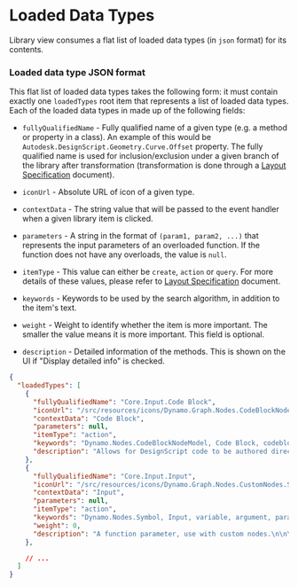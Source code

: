 # Loaded Data Types
Library view consumes a flat list of loaded data types (in `json` format) for its contents.

### Loaded data type JSON format
This flat list of loaded data types takes the following form: it must contain exactly one `loadedTypes` root item that represents a list of loaded data types. Each of the loaded data types in made up of the following fields:

- `fullyQualifiedName` - Fully qualified name of a given type (e.g. a method or property in a class). An example of this would be `Autodesk.DesignScript.Geometry.Curve.Offset` property. The fully qualified name is used for inclusion/exclusion under a given branch of the library after transformation (transformation is done through a [Layout Specification](./layout-specs.md) document).

- `iconUrl` - Absolute URL of icon of a given type.

- `contextData` - The string value that will be passed to the event handler when a given library item is clicked.

- `parameters` - A string in the format of `(param1, param2, ...)` that represents the input parameters of an overloaded function. If the function does not have any overloads, the value is `null`.

- `itemType` - This value can either be `create`, `action` or `query`. For more details of these values, please refer to [Layout Specification](./layout-specs.md) document.

- `keywords` - Keywords to be used by the search algorithm, in addition to the item's text.

- `weight` - Weight to identify whether the item is more important. The smaller the value means it is more important. This field is optional.

- `description` - Detailed information of the methods. This is shown on the UI if "Display detailed info" is checked.

```json
{
  "loadedTypes": [
    {
      "fullyQualifiedName": "Core.Input.Code Block",
      "iconUrl": "/src/resources/icons/Dynamo.Graph.Nodes.CodeBlockNodeModel.png",
      "contextData": "Code Block",
      "parameters": null,
      "itemType": "action",
      "keywords": "Dynamo.Nodes.CodeBlockNodeModel, Code Block, codeblock",
      "description": "Allows for DesignScript code to be authored directly"
    },
    {
      "fullyQualifiedName": "Core.Input.Input",
      "iconUrl": "/src/resources/icons/Dynamo.Graph.Nodes.CustomNodes.Symbol.png",
      "contextData": "Input",
      "parameters": null,
      "itemType": "action",
      "keywords": "Dynamo.Nodes.Symbol, Input, variable, argument, parameter",
	  "weight": 0,
      "description": "A function parameter, use with custom nodes.\n\nYou can specify the type and default value for parameter. E.g.,\n\ninput : var[]..[]\nvalue : bool = false"
    },

    // ...
  ]
}
```
